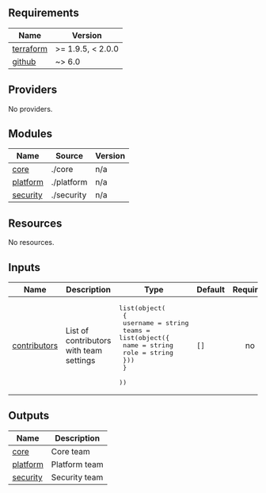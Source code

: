 <!-- BEGIN_TF_DOCS -->
## Requirements

| Name | Version |
|------|---------|
| <a name="requirement_terraform"></a> [terraform](#requirement\_terraform) | >= 1.9.5, < 2.0.0 |
| <a name="requirement_github"></a> [github](#requirement\_github) | ~> 6.0 |

## Providers

No providers.

## Modules

| Name | Source | Version |
|------|--------|---------|
| <a name="module_core"></a> [core](#module\_core) | ./core | n/a |
| <a name="module_platform"></a> [platform](#module\_platform) | ./platform | n/a |
| <a name="module_security"></a> [security](#module\_security) | ./security | n/a |

## Resources

No resources.

## Inputs

| Name | Description | Type | Default | Required |
|------|-------------|------|---------|:--------:|
| <a name="input_contributors"></a> [contributors](#input\_contributors) | List of contributors with team settings | <pre>list(object(<br>    {<br>      username = string<br>      teams = list(object({<br>        name = string<br>        role = string<br>      }))<br>    }<br>  ))</pre> | `[]` | no |

## Outputs

| Name | Description |
|------|-------------|
| <a name="output_core"></a> [core](#output\_core) | Core team |
| <a name="output_platform"></a> [platform](#output\_platform) | Platform team |
| <a name="output_security"></a> [security](#output\_security) | Security team |
<!-- END_TF_DOCS -->
